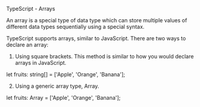 TypeScript - Arrays

An array is a special type of data type which can store multiple values of different data types sequentially using a special syntax.

TypeScript supports arrays, similar to JavaScript. There are two ways to declare an array:

1. Using square brackets. This method is similar to how you would declare arrays in JavaScript.

let fruits: string[] = ['Apple', 'Orange', 'Banana'];

2. Using a generic array type, Array<elementType>.

let fruits: Array<string> = ['Apple', 'Orange', 'Banana'];
